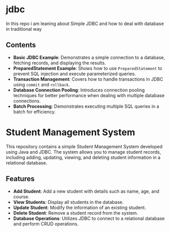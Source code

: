 # jdbc
In this repo i am leaning about Simple JDBC and how to deal with database in traditional way

## Contents

- **Basic JDBC Example**: Demonstrates a simple connection to a database, fetching records, and displaying the results.
- **PreparedStatement Example**: Shows how to use `PreparedStatement` to prevent SQL injection and execute parameterized queries.
- **Transaction Management**: Covers how to handle transactions in JDBC using `commit` and `rollback`.
- **Database Connection Pooling**: Introduces connection pooling techniques for better performance when dealing with multiple database connections.
- **Batch Processing**: Demonstrates executing multiple SQL queries in a batch for efficiency.

# Student Management System

  This repository contains a simple Student Management System developed using Java and JDBC. The system allows you to manage student records, including adding, updating, 
  viewing, and deleting student information in a relational database.
  
  ## Features
  
  - **Add Student**: Add a new student with details such as name, age, and course.
  - **View Students**: Display all students in the database.
  - **Update Student**: Modify the information of an existing student.
  - **Delete Student**: Remove a student record from the system.
  - **Database Operations**: Utilizes JDBC to connect to a relational database and perform CRUD operations.
